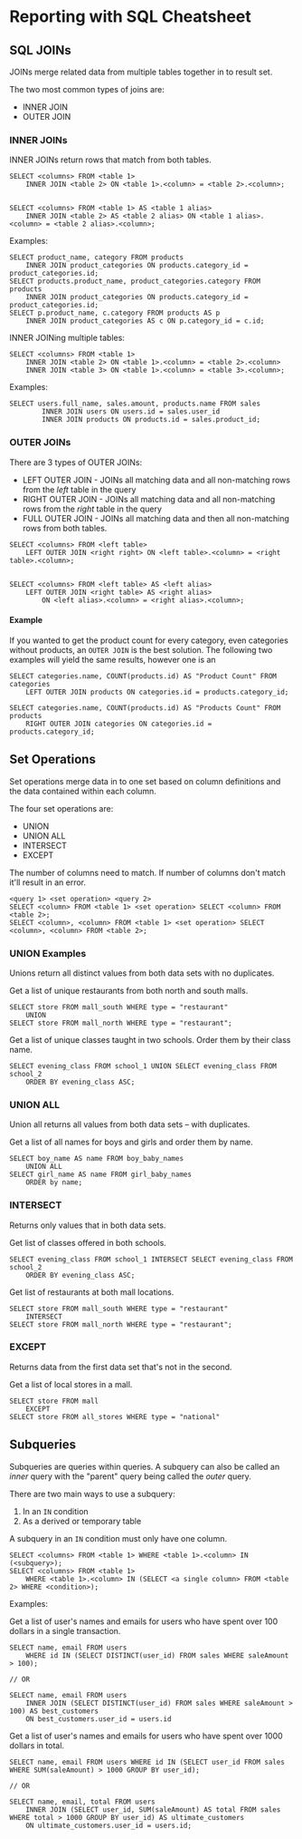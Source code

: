 # Reporting with SQL Cheatsheet

## SQL JOINs

JOINs merge related data from multiple tables together in to result set.

The two most common types of joins are:

* INNER JOIN
* OUTER JOIN


### INNER JOINs

INNER JOINs return rows that match from both tables.

```
SELECT <columns> FROM <table 1> 
    INNER JOIN <table 2> ON <table 1>.<column> = <table 2>.<column>;


SELECT <columns> FROM <table 1> AS <table 1 alias> 
    INNER JOIN <table 2> AS <table 2 alias> ON <table 1 alias>.<column> = <table 2 alias>.<column>;

```

Examples:

```
SELECT product_name, category FROM products
    INNER JOIN product_categories ON products.category_id = product_categories.id;
SELECT products.product_name, product_categories.category FROM products
    INNER JOIN product_categories ON products.category_id = product_categories.id;
SELECT p.product_name, c.category FROM products AS p
    INNER JOIN product_categories AS c ON p.category_id = c.id;        
```

INNER JOINing multiple tables:

```
SELECT <columns> FROM <table 1> 
    INNER JOIN <table 2> ON <table 1>.<column> = <table 2>.<column>
    INNER JOIN <table 3> ON <table 1>.<column> = <table 3>.<column>;
```

Examples:

```
SELECT users.full_name, sales.amount, products.name FROM sales 
        INNER JOIN users ON users.id = sales.user_id
        INNER JOIN products ON products.id = sales.product_id;
```

### OUTER JOINs

There are 3 types of OUTER JOINs:

* LEFT OUTER JOIN - JOINs all matching data and all non-matching rows from the _left_ table in the query
* RIGHT OUTER JOIN - JOINs all matching data and all non-matching rows from the _right_ table in the query
* FULL OUTER JOIN - JOINs all matching data and then all non-matching rows from both tables.

```
SELECT <columns> FROM <left table> 
    LEFT OUTER JOIN <right right> ON <left table>.<column> = <right table>.<column>;


SELECT <columns> FROM <left table> AS <left alias> 
    LEFT OUTER JOIN <right table> AS <right alias> 
        ON <left alias>.<column> = <right alias>.<column>;

```

#### Example

If you wanted to get the product count for every category, 
even categories without products, an `OUTER JOIN` is the best solution. 
The following two examples will yield the same results, however one is an 

```
SELECT categories.name, COUNT(products.id) AS "Product Count" FROM categories
    LEFT OUTER JOIN products ON categories.id = products.category_id;

SELECT categories.name, COUNT(products.id) AS "Products Count" FROM products
    RIGHT OUTER JOIN categories ON categories.id = products.category_id;
```

## Set Operations


Set operations merge data in to one set based on column definitions and the data contained within each column.

The four set operations are:

* UNION
* UNION ALL
* INTERSECT
* EXCEPT

The number of columns need to match. If number of columns don't match it'll result in an error.

```
<query 1> <set operation> <query 2>
SELECT <column> FROM <table 1> <set operation> SELECT <column> FROM <table 2>;
SELECT <column>, <column> FROM <table 1> <set operation> SELECT <column>, <column> FROM <table 2>;
```

### UNION Examples

Unions return all distinct values from both data sets with no duplicates.

Get a list of unique restaurants from both north and south malls.

```
SELECT store FROM mall_south WHERE type = "restaurant"
    UNION 
SELECT store FROM mall_north WHERE type = "restaurant";
```

Get a list of unique classes taught in two schools. Order them by their class name.

```
SELECT evening_class FROM school_1 UNION SELECT evening_class FROM school_2
    ORDER BY evening_class ASC;
```

### UNION ALL

Union all returns all values from both data sets – with duplicates.

Get a list of all names for boys and girls and order them by name.

```
SELECT boy_name AS name FROM boy_baby_names 
    UNION ALL 
SELECT girl_name AS name FROM girl_baby_names
    ORDER by name;
```

### INTERSECT

Returns only values that in both data sets.

Get list of classes offered in both schools.

```
SELECT evening_class FROM school_1 INTERSECT SELECT evening_class FROM school_2
    ORDER BY evening_class ASC;
```
Get list of restaurants at both mall locations.

```
SELECT store FROM mall_south WHERE type = "restaurant"
    INTERSECT 
SELECT store FROM mall_north WHERE type = "restaurant";
```

### EXCEPT

Returns data from the first data set that's not in the second.

Get a list of local stores in a mall.

```
SELECT store FROM mall
    EXCEPT
SELECT store FROM all_stores WHERE type = "national"
```


## Subqueries

Subqueries are queries within queries. A subquery can also be called an _inner_ query with the "parent" query being called the _outer_ query.

There are two main ways to use a subquery:

1. In an `IN` condition
2. As a derived or temporary table

A subquery in an `IN` condition must only have one column.

```
SELECT <columns> FROM <table 1> WHERE <table 1>.<column> IN (<subquery>);
SELECT <columns> FROM <table 1> 
    WHERE <table 1>.<column> IN (SELECT <a single column> FROM <table 2> WHERE <condition>);
```

Examples:

Get a list of user's names and emails for users who have spent over 100 dollars in a single transaction.

```
SELECT name, email FROM users 
    WHERE id IN (SELECT DISTINCT(user_id) FROM sales WHERE saleAmount > 100);

// OR

SELECT name, email FROM users
    INNER JOIN (SELECT DISTINCT(user_id) FROM sales WHERE saleAmount > 100) AS best_customers
    ON best_customers.user_id = users.id
```

Get a list of user's names and emails for users who have spent over 1000 dollars in total.

```
SELECT name, email FROM users WHERE id IN (SELECT user_id FROM sales WHERE SUM(saleAmount) > 1000 GROUP BY user_id);

// OR

SELECT name, email, total FROM users 
    INNER JOIN (SELECT user_id, SUM(saleAmount) AS total FROM sales WHERE total > 1000 GROUP BY user_id) AS ultimate_customers
    ON ultimate_customers.user_id = users.id;
```